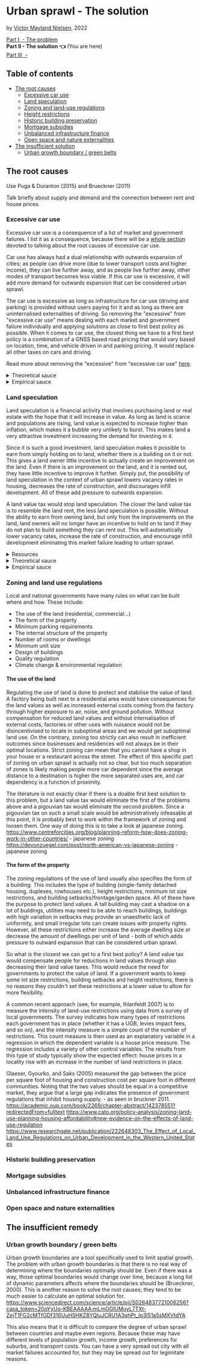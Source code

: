 # Urban sprawl - The solution

by [Victor Mayland Nielsen](/?p=victor-mayland-nielsen), 2022

[Part I  - The problem](/?p=urban-sprawl-1)  
**Part II - The solution 👈** (You are here)  
[Part III  - ]()

## Table of contents
- [The root causes](#the-root-causes)
  - [Excessive car use](#excessive-car-use)
  - [Land speculation](#land-speculation)
  - [Zoning and land-use regulations](#zoning-and-land-use-regulations)
  - [Height restrictions](#height-restrictions)
  - [Historic building preservation](#historic-building-preservation)
  - [Mortgage subsidies](#mortgage-subsidies)
  - [Unbalanced infrastructure finance](#unbalanced-infrastructure-finance)
  - [Open space and nature externalities](#open-space-and-nature-externalities)
- [The insufficient solution](#the-insufficient-solution)
  - [Urban growth boundary / green belts](#urban-growth-boundary-green-belts)

## The root causes
Use Puga & Duranton (2015) and Brueckner (2011)

Talk briefly about supply and demand and the connection between rent and house prices. 

### Excessive car use
Excessive car use is a consequence of a list of market and government failures. I list it as a consequence, because there will be a [whole section](/?p=excessive-driving-1) devoted to talking about the root causes of excessive car use. 

Car use has always had a dual relationship with outwards expansion of cities; as people can drive more (due to lower transport costs and higher income), they can live further away, and as people live further away, other modes of transport becomes less viable. If this car use is excessive, it will add more demand for outwards expansion that can be considered urban sprawl. 

The car use is excessive as long as infrastructure for car use (driving and parking) is provided without users paying for it and as long as there are uninternalised externalities of driving. So removing the "excessive" from "excessive car use" means dealing with each market and government failure individually and applying solutions as close to first best policy as possible. When it comes to car use, the closest thing we have to a first best policy is a combination of a GNSS based road pricing that would vary based on location, time, and vehicle driven in and parking pricing. It would replace all other taxes on cars and driving.

Read more about removing the "excessive" from "excessive car use" [here](/?p=excessive-driving-1).

<details>
  <summary>Theoretical sauce</summary>

- Effect of car use on outwards expansion
  - a
- Effect of outwards expansion on car use
  - b

</details>
<details>
  <summary>Empirical sauce</summary>

- Effect of car use on outwards expansion
  - Glaeser & Kahn (2004)
  - Ostermeijer et al. (2022)
- Effect of outwards expansion on car use
  - b

</details>

### Land speculation
Land speculation is a financial activity that involves purchasing land or real estate with the hope that it will increase in value. As long as land is scarce and populations are rising, land value is expected to increase higher than inflation, which makes it a bubble very unlikely to burst. This makes land a very attractive investment increasing the demand for investing in it.

Since it is such a good investment, land speculation makes it possible to earn from simply holding on to land, whether there is a building on it or not. This gives a land owner little incentive to actually create an improvement on the land. Even if there is an improvement on the land, and it is rented out, they have little incentive to improve it further. Simply put, the possibility of land speculation in the context of urban sprawl lowers vacancy rates in housing, decreases the rate of construction, and discourages infill development. All of these add pressure to outwards expansion. 

A land value tax would stop land speculation. The closer the land value tax is to resemble the land rent, the less land speculation is possible. Without the ability to earn from owning land, but only from the improvements on the land, land owners will no longer have an incentive to hold on to land if they do not plan to build something they can rent out. This will automatically lower vacancy rates, increase the rate of construction, and encourage infill development eliminating this market failure leading to urban sprawl. 

<details>
  <summary>Resources</summary>

- [Neat collection of litterature reviews](https://stephenhoskins.notion.site/Lit-Review-Land-Value-Tax-969887261901432eb680185165c7f32a)
- [Excellent summary of Henry George and explanations](http://gameofrent.com)

</details>
<details>
  <summary>Theoretical sauce</summary>

- Effect of car use on outwards expansion
  - a
- Effect of outwards expansion on car use
  - b

</details>
<details>
  <summary>Empirical sauce</summary>

- Effect of car use on outwards expansion
  - 
  - 
- Effect of outwards expansion on car use
  - 

</details>

### Zoning and land use regulations
Local and national governments have many rules on what can be built where and how. These include:
- The use of the land (residential, commercial...)
- The form of the property
- Minimum parking requirements
- The internal structure of the property
- Number of rooms or dwellings
- Minimum unit size
- Design of buildings
- Quality regulation
- Climate change & environmental regulation 

#### The use of the land
Regulating the use of land is done to protect and stabilise the value of land. A factory being built next to a residential area would have consequences for the land values as well as increased external costs coming from the factory through higher exposure to air, noise, and ground pollution. Without compensation for reduced land values and without internalisation of external costs, factories or other uses with nuisance would not be disincentivised to locate in suboptimal areas and we would get suboptimal land use. On the contrary, zoning too strictly can also result in inefficient outcomes since businesses and residences will not always be in their optimal locations. Strict zoning can mean that you cannot have a shop in your house or a restaurant across the street. The effect of this specific part of zoning on urban sprawl is actually not so clear, but too much separation of zones is likely making people more car dependent since the average distance to a destination is higher the more separated uses are, and car dependency is a function of proximity.  

The literature is not exactly clear if there is a doable first best solution to this problem, but a land value tax would eliminate the first of the problems above and a pigouvian tax would eliminate the second problem. Since a pigouvian tax on such a small scale would be administratively infeasable at this point, it is probably best to work within the framework of zoning and loosen them. One way of doing this is to take a look at japanese zoning. 
https://www.centreforcities.org/blog/planning-reform-how-does-zoning-work-in-other-countries/ - japanese zoning
https://devonzuegel.com/post/north-american-vs-japanese-zoning - japanese zoning

#### The form of the property
The zoning regulations of the use of land usually also specifies the form of a building. This includes the type of building (single-family detached housing, duplexes, rowhouses etc.), height restrictions, minimum lot size restrictions, and building setbacks/frontage/garden space. All of these have the purpose to protect land values. A tall building may cast a shadow on a lot of buildings, utilities may need to be able to reach buildings, buildings with high variation in setbacks may provide an unaesthetic lack of uniformity, and small irregular lots can create issues with property rights. However, all these restrictions either increase the average dwelling size or decrease the amount of dwellings per unit of land - both of which adds pressure to outward expansion that can be considered urban sprawl. 

So what is the closest we can get to a first best policy? A land value tax would compensate people for reductions in land values through also decreasing their land value taxes. This would reduce the need for governments to protect the value of land. If a government wants to keep some lot size restrictions, building setbacks and height restrictions, there is no reasons they couldn't set these restrictions at a lower value to allow for more flexibility. 









A common recent approach (see, for example, Ihlanfeldt 2007) is to measure the intensity of land-use restrictions using data from a survey of local governments. The survey indicates how many types of restrictions each government has in place (whether it has a UGB, levies impact fees, and so on), and the intensity measure is a simple count of the number of restrictions. This count measure is then used as an explanatory variable in a regression in which the dependent variable is a house price measure. The regression includes a variety of other control variables. The results from this type of study typically show the expected effect: house prices in a locality rise with an increase in the number of land restrictions in place.

Glaeser, Gyourko, and Saks (2005) measured the gap between the price per square foot of housing and construction cost per square foot in different communities. Noting that the two values should be equal in a competitive market, they argue that a large gap indicates the presence of government regulations that inhibit housing supply. - as seen in bruckner 2011. 
https://academic.oup.com/book/2269/chapter-abstract/142378551?redirectedFrom=fulltext
https://www.cato.org/policy-analysis/zoning-land-use-planning-housing-affordability#new-evidence-on-the-effects-of-land-use-regulation 
https://www.researchgate.net/publication/222648303_The_Effect_of_Local_Land_Use_Regulations_on_Urban_Development_in_the_Western_United_States

### Historic building preservation
### Mortgage subsidies
### Unbalanced infrastructure finance
### Open space and nature externalities



## The insufficient remedy
### Urban growth boundary / green belts
Urban growth boundaries are a tool specifically used to limit spatial growth. The problem with urban growth boundaries is that there is no real way of determining where the boundaries optimally should be. Even if there was a way, those optimal boundaries would change over time, because a long list of dynamic parameters affects where the boundaries should be (Brueckner, 2000). This is another reason to solve the root causes; they tend to be much easier to calculate an optimal solution for. https://www.sciencedirect.com/science/article/pii/S0264837721006256?casa_token=20oYyUq-KBEAAAAA:mLmGGlUMuyL7TXt-ZejT1FG2cMTfGDf316UuHSHKZ8YQluJCRU1A3qhPt_Ip3I51a5sMXVtdYA

This also means that it is difficult to compare the degree of urban sprawl between countries and maybe even regions. Because these may have different levels of population growth, income growth, preferences for suburbs, and transport costs. You can have a very spread out city with all market failures accounted for, but they may be spread out for legimitate reasons. 
